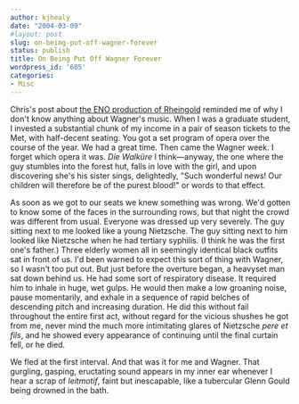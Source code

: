 ```yaml
---
author: kjhealy
date: "2004-03-09"
#layout: post
slug: on-being-put-off-wagner-forever
status: publish
title: On Being Put Off Wagner Forever
wordpress_id: '605'
categories:
- Misc
---
```


Chris's post about [the ENO production of Rheingold](http://www.crookedtimber.org/archives/001476.html) reminded me of why I don't know anything about Wagner's music. When I was a graduate student, I invested a substantial chunk of my income in a pair of season tickets to the Met, with half-decent seating. You got a set program of opera over the course of the year. We had a great time. Then came the Wagner week. I forget which opera it was. *Die Walküre* I think—anyway, the one where the guy stumbles into the forest hut, falls in love with the girl, and upon discovering she's his sister sings, delightedly, "Such wonderful news! Our children will therefore be of the purest blood!" or words to that effect.

As soon as we got to our seats we knew something was wrong. We'd gotten to know some of the faces in the surrounding rows, but that night the crowd was different from usual. Everyone was dressed up very severely. The guy sitting next to me looked like a young Nietzsche. The guy sitting next to him looked like Nietzsche when he had tertiary syphilis. (I think he was the first one's father.) Three elderly women all in seemingly identical black outfits sat in front of us. I'd been warned to expect this sort of thing with Wagner, so I wasn't too put out. But just before the overture began, a heavyset man sat down behind us. He had some sort of respiratory disease. It required him to inhale in huge, wet gulps. He would then make a low groaning noise, pause momentarily, and exhale in a sequence of rapid belches of descending pitch and increasing duration. He did this without fail throughout the entire first act, without regard for the vicious shushes he got from me, never mind the much more intimitating glares of Nietzsche *pere et fils*, and he showed every appearance of continuing until the final curtain fell, or he died.

We fled at the first interval. And that was it for me and Wagner. That gurgling, gasping, eructating sound appears in my inner ear whenever I hear a scrap of *leitmotif*, faint but inescapable, like a tubercular Glenn Gould being drowned in the bath.
